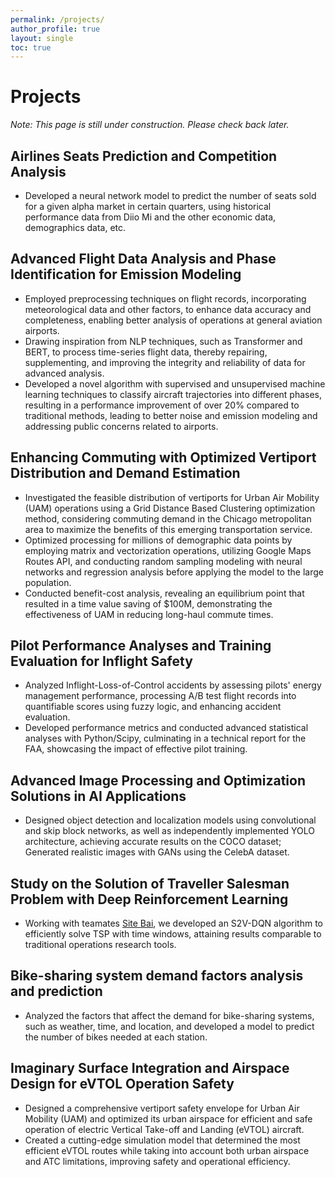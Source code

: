 ```yaml
---
permalink: /projects/
author_profile: true
layout: single
toc: true
---
```

<i class="fa-solid fa-list-check"></i>

# Projects
*Note: This page is still under construction. Please check back later.*
## Airlines Seats Prediction and Competition Analysis
- Developed a neural network model to predict the number of seats sold for a given alpha market in certain quarters, using historical performance data from Diio Mi and the other economic data, demographics data, etc.

## Advanced Flight Data Analysis and Phase Identification for Emission Modeling

- Employed preprocessing techniques on flight records, incorporating meteorological data and other factors, to enhance data accuracy and completeness, enabling better analysis of operations at general aviation airports.
- Drawing inspiration from NLP techniques, such as Transformer and BERT, to process time-series flight data, thereby repairing, supplementing, and improving the integrity and reliability of data for advanced analysis.
- Developed a novel algorithm with supervised and unsupervised machine learning techniques to classify aircraft trajectories into different phases, resulting in a performance improvement of over 20% compared to traditional methods, leading to better noise and emission modeling and addressing public concerns related to airports.

## Enhancing Commuting with Optimized Vertiport Distribution and Demand Estimation
- Investigated the feasible distribution of vertiports for Urban Air Mobility (UAM) operations using a Grid Distance Based Clustering optimization method, considering commuting demand in the Chicago metropolitan area to maximize the benefits of this emerging transportation service.
- Optimized processing for millions of demographic data points by employing matrix and vectorization operations, utilizing Google Maps Routes API, and conducting random sampling modeling with neural networks and regression analysis before applying the model to the large population.
- Conducted benefit-cost analysis, revealing an equilibrium point that resulted in a time value saving of $100M, demonstrating the effectiveness of UAM in reducing long-haul commute times.

## Pilot Performance Analyses and Training Evaluation for Inflight Safety
- Analyzed Inflight-Loss-of-Control accidents by assessing pilots' energy management performance, processing A/B test flight records into quantifiable scores using fuzzy logic, and enhancing accident evaluation.
- Developed performance metrics and conducted advanced statistical analyses with Python/Scipy, culminating in a technical report for the FAA, showcasing the impact of effective pilot training.

## Advanced Image Processing and Optimization Solutions in AI Applications
- Designed object detection and localization models using convolutional and skip block networks, as well as independently implemented YOLO architecture, achieving accurate results on the COCO dataset; Generated realistic images with GANs using the CelebA dataset.

## Study on the Solution of Traveller Salesman Problem with Deep Reinforcement Learning
- Working with teamates [Site Bai](https://www.cs.purdue.edu/people/graduate-students/bai123.html), we developed an S2V-DQN algorithm to efficiently solve TSP with time windows, attaining results comparable to traditional operations research tools.

## Bike-sharing system demand factors analysis and prediction
- Analyzed the factors that affect the demand for bike-sharing systems, such as weather, time, and location, and developed a model to predict the number of bikes needed at each station.

## Imaginary Surface Integration and Airspace Design for eVTOL Operation Safety
- Designed a comprehensive vertiport safety envelope for Urban Air Mobility (UAM) and optimized its urban airspace for efficient and safe operation of electric Vertical Take-off and Landing (eVTOL) aircraft.
- Created a cutting-edge simulation model that determined the most efficient eVTOL routes while taking into account both urban airspace and ATC limitations, improving safety and operational efficiency.



<!-- ## Checkout the Publication Page -->

